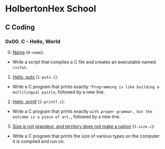 # HolbertonHex School #
## C Coding ##
### 0x00. C - Hello, World ###

0. [Name][1] (`0-name`): 
* Write a script that compiles a C file and creates an executable named `cisfun`.
1. [Hello, puts][2] (`1-puts.c`): 
* Write a C program that prints exactly `"Programming is like building a multilingual puzzle`, followed by a new line.
2. [Hello, printf][3] (`2-printf.c`): 
* Write a C program that prints exactly `with proper grammar, but the outcome is a piece of art,`, followed by a new line.
3. [Size is not grandeur, and territory does not make a nation][4] (`3-size.c`): 
* Write a C program that prints the size of various types on the computer it is compiled and run on.

[1]: https://github.com/Criptograma-1/hex-c-coding/blob/main/0x00-hello_world/0-name "Name"
[2]: https://github.com/Criptograma-1/hex-c-coding/blob/main/0x00-hello_world/1-puts.c "Hello, puts"
[3]: https://github.com/Criptograma-1/hex-c-coding/blob/main/0x00-hello_world/2-print "Hello, printf"
[4]: https://github.com/Criptograma-1/hex-c-coding/blob/main/0x00-hello_world/3-size.c "Size is not grandeur"
